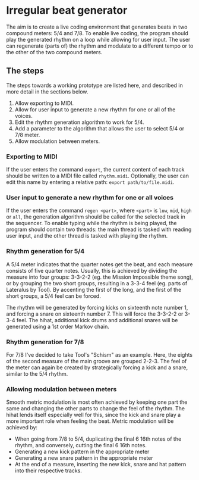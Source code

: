 # Irregular beat generator
The aim is to create a live coding environment that generates beats in two compound meters: 5/4 and 7/8. To enable live coding, the program should play the generated rhythm on a loop while allowing for user input. The user can regenerate (parts of) the rhythm and modulate to a different tempo or to the other of the two compound meters.

## The steps
The steps towards a working prototype are listed here, and described in more detail in the sections below.
1. Allow exporting to MIDI.
2. Allow for user input to generate a new rhythm for one or all of the voices.
3. Edit the rhythm generation algorithm to work for 5/4.
4. Add a parameter to the algorithm that allows the user to select 5/4 or 7/8 meter.
5. Allow modulation between meters.

### Exporting to MIDI
If the user enters the command `export`, the current content of each track should be written to a MIDI file called `rhythm.midi`. Optionally, the user can edit this name by entering a relative path: `export path/to/file.midi`.

### User input to generate a new rhythm for one or all voices
If the user enters the command `regen <part>`, where `<part>` is `low`, `mid`, `high` or `all`, the generation algorithm should be called for the selected track in the sequencer. To enable typing while the rhythm is being played, the program should contain two threads: the main thread is tasked with reading user input, and the other thread is tasked with playing the rhythm.

### Rhythm generation for 5/4
A 5/4 meter indicates that the quarter notes get the beat, and each measure consists of five quarter notes. Usually, this is achieved by dividing the measure into four groups: 3-3-2-2 (eg. the Mission Impossible theme song), or by grouping the two short groups, resulting in a 3-3-4 feel (eg. parts of Lateralus by Tool). By accenting the first of the long, and the first of the short groups, a 5/4 feel can be forced.

The rhythm will be generated by forcing kicks on sixteenth note number 1, and forcing a snare on sixteenth number 7. This will force the 3-3-2-2 or 3-3-4 feel. The hihat, additional kick drums and additional snares will be generated using a 1st order Markov chain.

### Rhythm generation for 7/8
For 7/8 I've decided to take Tool's "Schism" as an example. Here, the eights of the second measure of the main groove are grouped 2-2-3. The feel of the meter can again be created by strategically forcing a kick and a snare, similar to the 5/4 rhythm.

### Allowing modulation between meters
Smooth metric modulation is most often achieved by keeping one part the same and changing the other parts to change the feel of the rhythm. The hihat lends itself especially well for this, since the kick and snare play a more important role when feeling the beat. Metric modulation will be achieved by:
- When going from 7/8 to 5/4, duplicating the final 6 16th notes of the rhythm, and conversely, cutting the final 6 16th notes.
- Generating a new kick pattern in the appropriate meter
- Generating a new snare pattern in the appropriate meter
- At the end of a measure, inserting the new kick, snare and hat pattern into their respective tracks.
